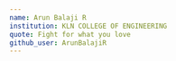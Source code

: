 ```yaml
---
name: Arun Balaji R
institution: KLN COLLEGE OF ENGINEERING
quote: Fight for what you love
github_user: ArunBalajiR
---
```

